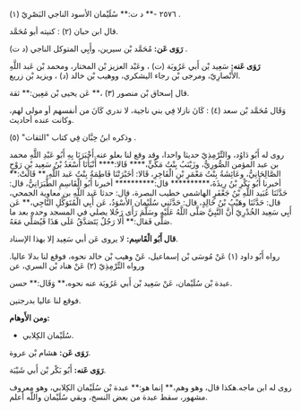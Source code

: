 ٢٥٧٦ -** د ت:** سُلَيْمان الأسود الناجي البَصْرِيّ (١) .

قال ابن حبان (٢) : كنيته أبو مُحَمَّد.

**رَوَى عَن:** مُحَمَّد بْن سيرين، وأَبِي المتوكل الناجي (د ت) .

**رَوَى عَنه:** سَعِيد بْن أَبي عَرُوبَة (ت) ، وعَبْد العزيز بْن المختار، ومحمد بْن عَبد اللَّهِ الأَنْصارِيّ، ومرجى بْن رجاء اليشكري، ووهيب بْن خالد (د) ، ويزيد بْن زريع.

قال إسحاق بْن منصور (٣) ،** عَن يحيى بْن مَعِين:** ثقة.

وَقَال مُحَمَّد بْن سعد (٤) : كَانَ نازلا فِي بني ناجية، لا ندري كَانَ من أنفسهم أو مولى لهم، وكانت عنده أحاديث.

وذكره ابنُ حِبَّان فِي كتاب "الثقات" (٥) .

روى له أَبُو دَاوُد، والتِّرْمِذِيّ حديثا واحدا، وقد وقع لنا بعلو عنه.أَخْبَرَنَا بِهِ أَبُو عَبْدِ اللَّهِ محمد بن عبد المؤمن الصُّورِيُّ، وزَيْنَبُ بِنْتُ مَكِّيٍّ،**** قَالا:**** أَنْبَأَنَا أَسْعَدُ بْنُ سَعِيد بْنِ رَوْحٍ الصَّالِحَانِيُّ، وعَائِشَةُ بِنْتُ مَعْمَرِ بْنِ الْفَاخِرِ، قَالا: أخَبْرَتْنَا فَاطِمَةُ بِنْتُ عَبد اللَّهِ،** قَالَتْ:** أخبرنا أَبُو بَكْرِ بْنُ رِيذَةَ،********** قال:********** أخبرنا أَبُو الْقَاسِمِ الطَّبَرَانِيُّ، قال: حَدَّثَنَا عُبَيد اللَّهِ بْنُ جَعْفَرٍ الهاشمي خطيب البصرة، قال: حدثا عَبد اللَّهِ بن معاوية الجمحي، قال: حَدَّثَنَا وهَيْبُ بْنُ خَالِدٍ، قال: حَدَّثَنِي سُلَيْمان الأَسْوَدُ، عَن أَبِي الْمُتَوَكِّلِ النَّاجِي،** عَن أَبِي سَعِيد الخُدْرِيّ أَنَّ النَّبِيَّ صَلَّى اللَّهُ عَلَيْهِ وسَلَّمَ رَأَى رَجُلا يصلي في المسجد وحده بعد ما صَلَّى فَقال:** أَلا رَجُلٌ يَتَصَدَّقُ عَلَى هَذَا فَيُصَلِّي مَعَهُ.

**قال أَبُو الْقَاسِم:** لا يروى عَن أبي سَعِيد إلا بهذا الإسناد.

رواه أَبُو داود (١) عَنْ مُوسَى بْن إسماعيل، عَنْ وهيب بْن خالد نحوه، فوقع لنا بدلا عاليا. ورواه التِّرْمِذِيّ (٢) عَنْ هناد بْن السري، عن

عبدة بْن سُلَيْمان، عَنْ سَعِيد بْن أَبي عَرُوبَة عنه نحوه،** وَقَال:** حسن.

فوقع لنا عاليا بدرجتين.

**ومن الأَوهام:**

- سُلَيْمان الكِلابي.

**رَوَى عَن:** هشام بْن عروة.

**رَوَى عَنه:** أَبُو بَكْر بْن أَبي شَيْبَة.

روى له ابن ماجه.هكذا قال، وهو وهم،** إنما هو:** عبدة بْن سُلَيْمان الكِلابي، وهو معروف مشهور، سقط عبدة من بعض النسخ، وبقي سُلَيْمان واللَّه أعلم.